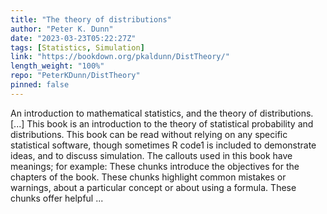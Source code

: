 ```yaml
---
title: "The theory of distributions"
author: "Peter K. Dunn"
date: "2023-03-23T05:22:27Z"
tags: [Statistics, Simulation]
link: "https://bookdown.org/pkaldunn/DistTheory/"
length_weight: "100%"
repo: "PeterKDunn/DistTheory"
pinned: false
---
```


An introduction to mathematical statistics, and the theory of distributions. [...] This book is an introduction to the theory of statistical probability and distributions. This book can be read without relying on any specific statistical software, though sometimes R code1 is included to demonstrate ideas, and to discuss simulation. The callouts used in this book have meanings; for example: These chunks introduce the objectives for the chapters of the book. These chunks highlight common mistakes or warnings, about a particular concept or about using a formula. These chunks offer helpful ...
